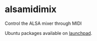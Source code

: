 alsamidimix
===========

Control the ALSA mixer through MIDI

Ubuntu packages available on [launchpad][1].

  [1]: https://launchpad.net/~bitglue/+archive/audio
